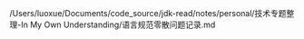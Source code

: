 /Users/luoxue/Documents/code_source/jdk-read/notes/personal/技术专题整理-In My Own Understanding/语言规范零散问题记录.md